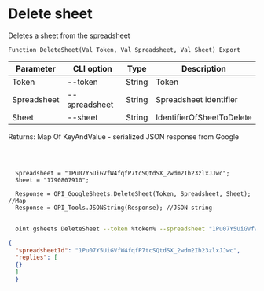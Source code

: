 ﻿---
sidebar_position: 2
---

# Delete sheet
 Deletes a sheet from the spreadsheet



`Function DeleteSheet(Val Token, Val Spreadsheet, Val Sheet) Export`

  | Parameter | CLI option | Type | Description |
  |-|-|-|-|
  | Token | --token | String | Token |
  | Spreadsheet | --spreadsheet | String | Spreadsheet identifier |
  | Sheet | --sheet | String | IdentifierOfSheetToDelete |

  
  Returns:  Map Of KeyAndValue - serialized JSON response from Google

<br/>




```bsl title="Code example"
  
  Spreadsheet = "1Pu07Y5UiGVfW4fqfP7tcSQtdSX_2wdm2Ih23zlxJJwc";
  Sheet = "1790807910";
  
  Response = OPI_GoogleSheets.DeleteSheet(Token, Spreadsheet, Sheet); //Map
  Response = OPI_Tools.JSONString(Response); //JSON string
```



```sh title="CLI command example"
    
  oint gsheets DeleteSheet --token %token% --spreadsheet "1Pu07Y5UiGVfW4fqfP7tcSQtdSX_2wdm2Ih23zlxJJwc" --sheet "1790807910"

```

```json title="Result"
{
  "spreadsheetId": "1Pu07Y5UiGVfW4fqfP7tcSQtdSX_2wdm2Ih23zlxJJwc",
  "replies": [
  {}
  ]
  }
```
